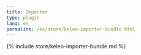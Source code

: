 ```yaml
---
title: Importer
type: plugin
lang: es
permalink: /es/store/keleo-importer-bundle.html 
---
```


{% include store/keleo-importer-bundle.md %}
